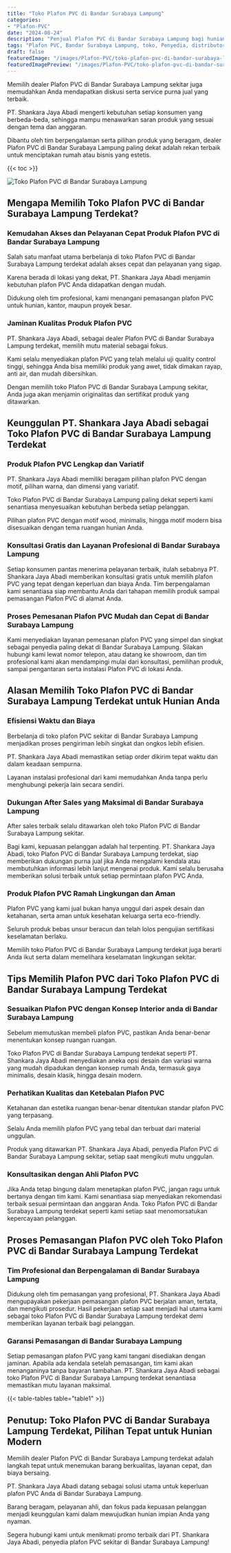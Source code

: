 ```yaml
---
title: "Toko Plafon PVC di Bandar Surabaya Lampung"
categories:
- "Plafon-PVC"
date: "2024-08-24"
description: "Penjual Plafon PVC di Bandar Surabaya Lampung bagi hunian, office, serta toko. Plafon unggulan, variasi motif, variasi warna elegan, beserta layanan penempatan ditangani oleh teknisi berpengalaman serta garansi resmi!|Jasa penjualan Plafon PVC di Bandar Surabaya Lampung untuk keperluan hunian, perkantoran, maupun gerai, dengan produk terbaik dan instalasi oleh teknisi ahli dan jaminan resmi.|Solusi Plafon PVC di Bandar Surabaya Lampung yang terpercaya bagi hunian, office, serta toko, bersama plafon unggulan dan pemasangan dikerjakan oleh tim ahli serta jaminan resmi.|Penyediaan Plafon PVC di Bandar Surabaya Lampung untuk tempat tinggal, kantor, dan gerai, beserta material unggulan dan instalasi dikerjakan oleh tim profesional, disertai beserta jaminan resmi.}"
tags: "Plafon PVC, Bandar Surabaya Lampung, toko, Penyedia, distributor"
draft: false
featuredImage: "/images/Plafon-PVC/toko-plafon-pvc-di-bandar-surabaya-lampung.png"
featuredImagePreview: "/images/Plafon-PVC/toko-plafon-pvc-di-bandar-surabaya-lampung.png"
---
```


Memilih dealer Plafon PVC di Bandar Surabaya Lampung sekitar juga memudahkan Anda mendapatkan diskusi serta service purna jual yang terbaik.

PT. Shankara Jaya Abadi mengerti kebutuhan setiap konsumen yang berbeda-beda, sehingga mampu menawarkan saran produk yang sesuai dengan tema dan anggaran.

Dibantu oleh tim berpengalaman serta pilihan produk yang beragam, dealer Plafon PVC di Bandar Surabaya Lampung paling dekat adalah rekan terbaik untuk menciptakan rumah atau bisnis yang estetis.

{{< toc >}}

![Toko Plafon PVC di Bandar Surabaya Lampung](/images/Plafon-PVC/Toko-Plafon-PVC-di-Bandar-Surabaya-Lampung.png)

## Mengapa Memilih Toko Plafon PVC di Bandar Surabaya Lampung Terdekat?

### Kemudahan Akses dan Pelayanan Cepat Produk Plafon PVC di Bandar Surabaya Lampung

Salah satu manfaat utama berbelanja di toko Plafon PVC di Bandar Surabaya Lampung terdekat adalah akses cepat dan pelayanan yang sigap.

Karena berada di lokasi yang dekat, PT. Shankara Jaya Abadi menjamin kebutuhan plafon PVC Anda didapatkan dengan mudah.

Didukung oleh tim profesional, kami menangani pemasangan plafon PVC untuk hunian, kantor, maupun proyek besar.

### Jaminan Kualitas Produk Plafon PVC

PT. Shankara Jaya Abadi, sebagai dealer Plafon PVC di Bandar Surabaya Lampung terdekat, memilih mutu material sebagai fokus.

Kami selalu menyediakan plafon PVC yang telah melalui uji quality control tinggi, sehingga Anda bisa memiliki produk yang awet, tidak dimakan rayap, anti air, dan mudah dibersihkan.

Dengan memilih toko Plafon PVC di Bandar Surabaya Lampung sekitar, Anda juga akan menjamin originalitas dan sertifikat produk yang ditawarkan.

## Keunggulan PT. Shankara Jaya Abadi sebagai Toko Plafon PVC di Bandar Surabaya Lampung Terdekat

### Produk Plafon PVC Lengkap dan Variatif

PT. Shankara Jaya Abadi memiliki beragam pilihan plafon PVC dengan motif, pilihan warna, dan dimensi yang variatif.

Toko Plafon PVC di Bandar Surabaya Lampung paling dekat seperti kami senantiasa menyesuaikan kebutuhan berbeda setiap pelanggan.

Pilihan plafon PVC dengan motif wood, minimalis, hingga motif modern bisa disesuaikan dengan tema ruangan hunian Anda.

### Konsultasi Gratis dan Layanan Profesional di Bandar Surabaya Lampung

Setiap konsumen pantas menerima pelayanan terbaik, itulah sebabnya PT. Shankara Jaya Abadi memberikan konsultasi gratis untuk memilih plafon PVC yang tepat dengan keperluan dan biaya Anda. Tim berpengalaman kami senantiasa siap membantu Anda dari tahapan memilih produk sampai pemasangan Plafon PVC di alamat Anda.

### Proses Pemesanan Plafon PVC Mudah dan Cepat di Bandar Surabaya Lampung

Kami menyediakan layanan pemesanan plafon PVC yang simpel dan singkat sebagai penyedia paling dekat di Bandar Surabaya Lampung. Silakan hubungi kami lewat nomor telepon, atau datang ke showroom, dan tim profesional kami akan mendampingi mulai dari konsultasi, pemilihan produk, sampai pengantaran serta instalasi Plafon PVC di lokasi Anda.

## Alasan Memilih Toko Plafon PVC di Bandar Surabaya Lampung Terdekat untuk Hunian Anda

### Efisiensi Waktu dan Biaya

Berbelanja di toko plafon PVC sekitar di Bandar Surabaya Lampung menjadikan proses pengiriman lebih singkat dan ongkos lebih efisien.

PT. Shankara Jaya Abadi memastikan setiap order dikirim tepat waktu dan dalam keadaan sempurna.

Layanan instalasi profesional dari kami memudahkan Anda tanpa perlu menghubungi pekerja lain secara sendiri.

### Dukungan After Sales yang Maksimal di Bandar Surabaya Lampung

After sales terbaik selalu ditawarkan oleh toko Plafon PVC di Bandar Surabaya Lampung sekitar.

Bagi kami, kepuasan pelanggan adalah hal terpenting. PT. Shankara Jaya Abadi, toko Plafon PVC di Bandar Surabaya Lampung terdekat, siap memberikan dukungan purna jual jika Anda mengalami kendala atau membutuhkan informasi lebih lanjut mengenai produk. Kami selalu berusaha memberikan solusi terbaik untuk setiap permintaan plafon PVC Anda.

### Produk Plafon PVC Ramah Lingkungan dan Aman

Plafon PVC yang kami jual bukan hanya unggul dari aspek desain dan ketahanan, serta aman untuk kesehatan keluarga serta eco-friendly.

Seluruh produk bebas unsur beracun dan telah lolos pengujian sertifikasi keselamatan berlaku.

Memilih toko Plafon PVC di Bandar Surabaya Lampung terdekat juga berarti Anda ikut serta dalam memelihara keselamatan lingkungan sekitar.

## Tips Memilih Plafon PVC dari Toko Plafon PVC di Bandar Surabaya Lampung Terdekat

### Sesuaikan Plafon PVC dengan Konsep Interior anda di Bandar Surabaya Lampung

Sebelum memutuskan membeli plafon PVC, pastikan Anda benar-benar menentukan konsep ruangan ruangan.

Toko Plafon PVC di Bandar Surabaya Lampung terdekat seperti PT. Shankara Jaya Abadi menyediakan aneka opsi desain dan variasi warna yang mudah dipadukan dengan konsep rumah Anda, termasuk gaya minimalis, desain klasik, hingga desain modern.

### Perhatikan Kualitas dan Ketebalan Plafon PVC

Ketahanan dan estetika ruangan benar-benar ditentukan standar plafon PVC yang terpasang.

Selalu Anda memilih plafon PVC yang tebal dan terbuat dari material unggulan.

Produk yang ditawarkan PT. Shankara Jaya Abadi, penyedia Plafon PVC di Bandar Surabaya Lampung sekitar, setiap saat mengikuti mutu unggulan.

### Konsultasikan dengan Ahli Plafon PVC

Jika Anda tetap bingung dalam menetapkan plafon PVC, jangan ragu untuk bertanya dengan tim kami. Kami senantiasa siap menyediakan rekomendasi terbaik sesuai permintaan dan anggaran Anda. Toko Plafon PVC di Bandar Surabaya Lampung terdekat seperti kami setiap saat menomorsatukan kepercayaan pelanggan.

## Proses Pemasangan Plafon PVC oleh Toko Plafon PVC di Bandar Surabaya Lampung Terdekat

### Tim Profesional dan Berpengalaman di Bandar Surabaya Lampung

Didukung oleh tim pemasangan yang profesional, PT. Shankara Jaya Abadi mengupayakan pekerjaan pemasangan plafon PVC berjalan aman, tertata, dan mengikuti prosedur. Hasil pekerjaan setiap saat menjadi hal utama kami sebagai toko Plafon PVC di Bandar Surabaya Lampung terdekat demi memberikan layanan terbaik bagi pelanggan.

### Garansi Pemasangan di Bandar Surabaya Lampung

Setiap pemasangan plafon PVC yang kami tangani disediakan dengan jaminan. Apabila ada kendala setelah pemasangan, tim kami akan menanganinya tanpa bayaran tambahan. PT. Shankara Jaya Abadi sebagai toko Plafon PVC di Bandar Surabaya Lampung terdekat senantiasa memastikan mutu layanan maksimal.

{{< table-tables table="table1" >}}

## Penutup: Toko Plafon PVC di Bandar Surabaya Lampung Terdekat, Pilihan Tepat untuk Hunian Modern

Memilih dealer Plafon PVC di Bandar Surabaya Lampung terdekat adalah langkah tepat untuk menemukan barang berkualitas, layanan cepat, dan biaya bersaing.

PT. Shankara Jaya Abadi datang sebagai solusi utama untuk keperluan plafon PVC Anda di Bandar Surabaya Lampung.

Barang beragam, pelayanan ahli, dan fokus pada kepuasan pelanggan menjadi keunggulan kami dalam mewujudkan hunian impian Anda yang nyaman.

Segera hubungi kami untuk menikmati promo terbaik dari PT. Shankara Jaya Abadi, penyedia plafon PVC sekitar di Bandar Surabaya Lampung!
